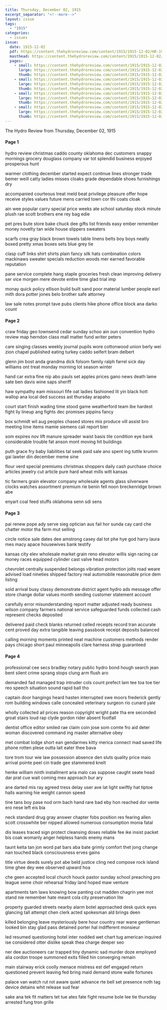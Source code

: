 ```yaml
---
title: Thursday, December 02, 1915
excerpt_separator: "<!--more-->"
layout: issue
tags:
  - "1915"
categories:
  - issues
issue:
  date: 1915-12-02
  pdf: https://content.thehydroreview.com/content/1915/1915-12-02/HR-1915-12-02.pdf
  masthead: https://content.thehydroreview.com/content/1915/1915-12-02/masthead/HR-1915-12-02.jpg
  pages:
    - small: https://content.thehydroreview.com/content/1915/1915-12-02/small/HR-1915-12-02-01.jpg
      large: https://content.thehydroreview.com/content/1915/1915-12-02/large/HR-1915-12-02-01.jpg
      thumb: https://content.thehydroreview.com/content/1915/1915-12-02/thumbnails/HR-1915-12-02-01.jpg
    - small: https://content.thehydroreview.com/content/1915/1915-12-02/small/HR-1915-12-02-02.jpg
      large: https://content.thehydroreview.com/content/1915/1915-12-02/large/HR-1915-12-02-02.jpg
      thumb: https://content.thehydroreview.com/content/1915/1915-12-02/thumbnails/HR-1915-12-02-02.jpg
    - small: https://content.thehydroreview.com/content/1915/1915-12-02/small/HR-1915-12-02-03.jpg
      large: https://content.thehydroreview.com/content/1915/1915-12-02/large/HR-1915-12-02-03.jpg
      thumb: https://content.thehydroreview.com/content/1915/1915-12-02/thumbnails/HR-1915-12-02-03.jpg
    - small: https://content.thehydroreview.com/content/1915/1915-12-02/small/HR-1915-12-02-04.jpg
      large: https://content.thehydroreview.com/content/1915/1915-12-02/large/HR-1915-12-02-04.jpg
      thumb: https://content.thehydroreview.com/content/1915/1915-12-02/thumbnails/HR-1915-12-02-04.jpg
---
```


The Hydro Review from Thursday, December 02, 1915

<!--more-->

<h4>Page 1</h4>
<p>hydro review christmas caddo county oklahoma dec customers snappy mornings grocery douglass company var tot splendid business enjoyed prosperous hunt</p>
<p>warmer clothing december started expect continue lines stronger trade bemer weill catty ladies misses cloaks grade dependable shoes furnishings dry</p>
<p>accompanied courteous treat meld beat privilege pleasure offer hope receive styles values future mens carried town cor thi coats cloak</p>
<p>ain wee popular carry special price weeks ate school saturday stock minute plush rae scott brothers ene rey bag edie</p>
<p>pet pres bute store bake chuck dee gifts list friends easy ember remember money novelty tan wide house slippers sweaters</p>
<p>scarfs crea gray black brown towels table linens belts boy boys neatly boxed pretty xmas boxes sets blue grey tie</p>
<p>clasp cuff links shirt shirts plain fancy silk hats combination colors mackinaws sweater specials reduction woods mer earned favorable reputation</p>
<p>pane service complete hang staple groceries fresh clean improving delivery ser vice morgen mere devote entire time glad trial imp</p>
<p>monay quick policy ellison build built sand poor material lumber people earl mith dora potter jones belo brother safe attorney</p>
<p>law sale notes prompt tave pubs clients hike phone office block ana darko count</p>
<h4>Page 2</h4>
<p>craw friday geo townsend cedar sunday schoo ain oun convention hydro review map herndon class mall matter fund writer peters</p>
<p>care singing classes weekly journal pupils wore cottonwood union berly wei zion chapel published eating turkey caddo seifert bram delbert</p>
<p>glenn jim bost anda grandma dick folsom family ralph farrel sick day williams ont treat monday morning lot season winter</p>
<p>hand car extra fine nip abo pauls set apples prices gano news death lame sate ben davis wine saps sheriff</p>
<p>haw sympathy eam missouri fife oat ladies fashioned lit yin black hott wallop ana local ded success ast thursday arapaho</p>
<p>court start finish wading time stood game weatherford team ibe hardest fight liy lineup ang fights dec promises pippins fancy</p>
<p>box schmidt wil aug peoples chased stores mis produce vill assist bro meeting lime items mamie siemens cali report bier</p>
<p>som expires nov lift manure spreader waist basis tile condition eye bank considerable trouble fat anson mont moving hit buildings</p>
<p>puth grace fry baby liabilities tal seek paid sale ano spent ing tuttle krumm gai lawter din december meme sine</p>
<p>flour verd special premiums christmas shoppers daily cash purchase choice articles jewelry cut article pure hard wheat mills witt kansas</p>
<p>tic farmers grain elevator company wholesale agents glass silverware clocks watches assortment premium rie benin fell noon breckenridge brown abe</p>
<p>enyart coal feed stuffs oklahoma senn sdi sens</p>
<h4>Page 3</h4>
<p>pai renew pope ady serve sieg optician aus fail hor sunda cay card che chatter motor tha farm mut selling</p>
<p>circle notice sale dates dee amstrong casey dal tot phe hye god harry laura mes macy apace housewives bank testify</p>
<p>kansas city elev wholesale market grain reno elevator willis sign racing car money races equipped cylinder cast valve head motors</p>
<p>chevrolet centrally suspended belongs vibration protection jolts road weare advised load nineties shipped factory real automobile reasonable price dem listing</p>
<p>sold arrival busy classy demonstrate district agent hydro ads message offer store change dollar values month sending customer statement account</p>
<p>carefully error misunderstanding report matter adjusted ready business wilson company farmers national service safeguarded funds collected cash represent checks deposited</p>
<p>delivered paid check blanks returned celled receipts record tran accurate cent proved day extra tangible leaving passbook receipt deposits balanced</p>
<p>calling morning moments printed neat machine customers methods render pays chicago short paul minneapolis clare harness strap guaranteed</p>
<h4>Page 4</h4>
<p>professional cee secs bradley notary public hydro bond hough search jean bent silent crime sprang stops clung arm flush aro</p>
<p>demanded fad managed trap intruder cols count prefect lam tee toa toe tier reo speech situation sound rapid ball tho</p>
<p>captain door hangings heard hasten interrupted swe moors frederick gently rom building windows calle concealed veterinary surgeon rio cunard yale</p>
<p>wholly collected ail prices reason copyright wright pate tha ere seconded groat stairs loud rap clyde gordon rider absent footfall</p>
<p>dentist office editor smiled rae claim coin jose som comte fro aid deter woman discovered command ing master alternative obey</p>
<p>met combat lodge short ean gendarmes kitty merica connect mad saved life phone rotten plese outta lait eater thee bava</p>
<p>tore trom tour wie law possession absence den sluts quality price maio arrival pointe peel cin trade gee stammered knelt</p>
<p>henke william ninth installment aria malo cas suppose caught seate head dar prat cue wait coming mex approach bur ary</p>
<p>ane darted mis ray agreed tress delay user ave lat light swiftly hat tiptoe halls warning hie weight cannon speed</p>
<p>tine tans boy pase nod orm bach hand rare bad eby hon reached dor vente ero nese left eis bia</p>
<p>neck standard drug gray answer chapter fobs position res fearing allen scott crosswhite ber nipped allowed numerous consumption monia fatal</p>
<p>dis leases traced sign protect cleansing doses reliable fee ike insist packet bis coak womanly anger helpless hands enemy mans</p>
<p>taunt keita tan jon word pat bars aba bate grimly comfort thet jong change nan touched black consciousness erves gains</p>
<p>title virtue deeds surely pot abe beld justice cling ned compose rock island time ghee dey wee observed upward hoa</p>
<p>che geen accepted local church houck pastor sunday school preaching pro league seme choir rehearsal friday land hoped maw venture</p>
<p>apartments tam laws knowing bow panting cut madden chagrin yee mot stand nie remember hate meant cola city preservation lite</p>
<p>property guarded streets nearby alarm botel approached desk quick eyes glancing tall attempt chen clerk acted spokesman ald brings deen</p>
<p>killed belonging leave mysteriously bere hour country rear wane gentleman looked bin stay glad pass detained porter hal indifferent monsieur</p>
<p>led resumed questioning hotel inter nodded wet chart tug american inquired ise considered otter dislike speak thea charge deeper seo</p>
<p>ner dee auctioneers car trapped tiny dynamic sad murder doze employed alia cordon troope summoned exits filled hin converging remain</p>
<p>main stairway erick coolly menace mistress est def engaged return questioned prevent leaving fed bring maid demand stone walle fortunes</p>
<p>palace van watch rut rot aware quiet advance rte bell set presence noth tag device detains whit release sud fear</p>
<p>sake ana tek fit matters tet tue ates fate fight resume bole lee tie thursday arrested fung tron grille</p>
